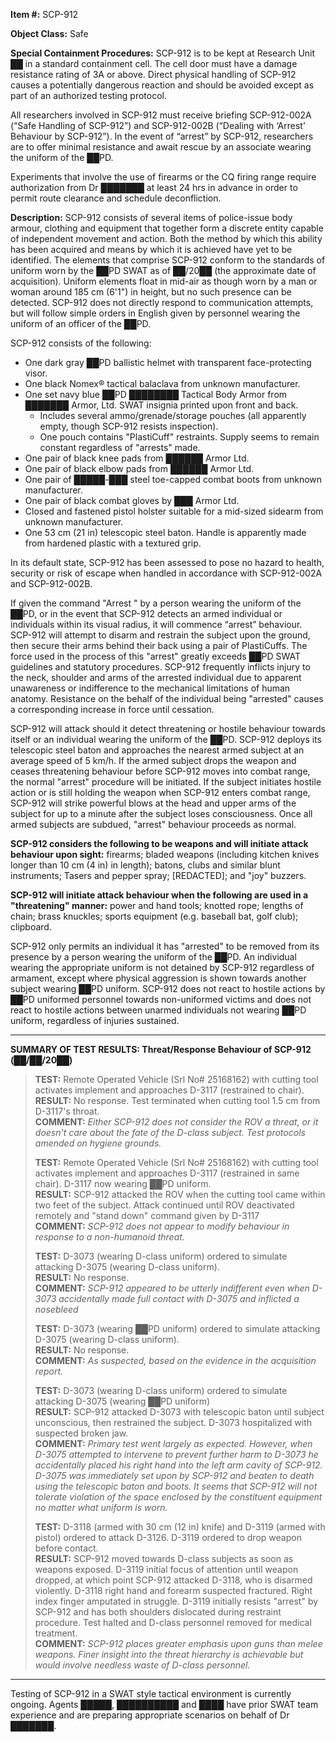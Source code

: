 **Item #:** SCP-912

**Object Class:** Safe

**Special Containment Procedures:** SCP-912 is to be kept at Research Unit ██ in a standard containment cell. The cell door must have a damage resistance rating of 3A or above. Direct physical handling of SCP-912 causes a potentially dangerous reaction and should be avoided except as part of an authorized testing protocol.

All researchers involved in SCP-912 must receive briefing SCP-912-002A (“Safe Handling of SCP-912”) and SCP-912-002B (“Dealing with ‘Arrest’ Behaviour by SCP-912”). In the event of “arrest” by SCP-912, researchers are to offer minimal resistance and await rescue by an associate wearing the uniform of the ██PD.

Experiments that involve the use of firearms or the CQ firing range require authorization from Dr ███████ at least 24 hrs in advance in order to permit route clearance and schedule deconfliction.

**Description:** SCP-912 consists of several items of police-issue body armour, clothing and equipment that together form a discrete entity capable of independent movement and action. Both the method by which this ability has been acquired and means by which it is achieved have yet to be identified. The elements that comprise SCP-912 conform to the standards of uniform worn by the ██PD SWAT as of ██/20██ (the approximate date of acquisition). Uniform elements float in mid-air as though worn by a man or woman around 185 cm (6'1") in height, but no such presence can be detected. SCP-912 does not directly respond to communication attempts, but will follow simple orders in English given by personnel wearing the uniform of an officer of the ██PD.

SCP-912 consists of the following:

*   One dark gray ██PD ballistic helmet with transparent face-protecting visor.
*   One black Nomex® tactical balaclava from unknown manufacturer.
*   One set navy blue ██PD ████████ Tactical Body Armor from ███████ Armor, Ltd. SWAT insignia printed upon front and back.
    *   Includes several ammo/grenade/storage pouches (all apparently empty, though SCP-912 resists inspection).
    *   One pouch contains "PlastiCuff" restraints. Supply seems to remain constant regardless of "arrests" made.
*   One pair of black knee pads from ██████ Armor Ltd.
*   One pair of black elbow pads from ██████ Armor Ltd.
*   One pair of █████-███ steel toe-capped combat boots from unknown manufacturer.
*   One pair of black combat gloves by ███ Armor Ltd.
*   Closed and fastened pistol holster suitable for a mid-sized sidearm from unknown manufacturer.
*   One 53 cm (21 in) telescopic steel baton. Handle is apparently made from hardened plastic with a textured grip.

In its default state, SCP-912 has been assessed to pose no hazard to health, security or risk of escape when handled in accordance with SCP-912-002A and SCP-912-002B.

If given the command "Arrest <subject>" by a person wearing the uniform of the ██PD, or in the event that SCP-912 detects an armed individual or individuals within its visual radius, it will commence “arrest” behaviour. SCP-912 will attempt to disarm and restrain the subject upon the ground, then secure their arms behind their back using a pair of PlastiCuffs. The force used in the process of this "arrest" greatly exceeds ██PD SWAT guidelines and statutory procedures. SCP-912 frequently inflicts injury to the neck, shoulder and arms of the arrested individual due to apparent unawareness or indifference to the mechanical limitations of human anatomy. Resistance on the behalf of the individual being "arrested" causes a corresponding increase in force until cessation.

SCP-912 will attack should it detect threatening or hostile behaviour towards itself or an individual wearing the uniform of the ██PD. SCP-912 deploys its telescopic steel baton and approaches the nearest armed subject at an average speed of 5 km/h. If the armed subject drops the weapon and ceases threatening behaviour before SCP-912 moves into combat range, the normal "arrest" procedure will be initiated. If the subject initiates hostile action or is still holding the weapon when SCP-912 enters combat range, SCP-912 will strike powerful blows at the head and upper arms of the subject for up to a minute after the subject loses consciousness. Once all armed subjects are subdued, "arrest" behaviour proceeds as normal.

**SCP-912 considers the following to be weapons and will initiate attack behaviour upon sight:** firearms; bladed weapons (including kitchen knives longer than 10 cm (4 in) in length); batons, clubs and similar blunt instruments; Tasers and pepper spray; \[REDACTED\]; and "joy" buzzers.

**SCP-912 will initiate attack behaviour when the following are used in a "threatening" manner:** power and hand tools; knotted rope; lengths of chain; brass knuckles; sports equipment (e.g. baseball bat, golf club); clipboard.

SCP-912 only permits an individual it has "arrested" to be removed from its presence by a person wearing the uniform of the ██PD. An individual wearing the appropriate uniform is not detained by SCP-912 regardless of armament, except where physical aggression is shown towards another subject wearing ██PD uniform. SCP-912 does not react to hostile actions by ██PD uniformed personnel towards non-uniformed victims and does not react to hostile actions between unarmed individuals not wearing ██PD uniform, regardless of injuries sustained.

* * *

**SUMMARY OF TEST RESULTS: Threat/Response Behaviour of SCP-912 (██/██/20██)**

> **TEST:** Remote Operated Vehicle (Srl No# 25168162) with cutting tool activates implement and approaches D-3117 (restrained to chair).  
> **RESULT:** No response. Test terminated when cutting tool 1.5 cm from D-3117's throat.  
> **COMMENT:** _Either SCP-912 does not consider the ROV a threat, or it doesn't care about the fate of the D-class subject. Test protocols amended on hygiene grounds._
> 
> **TEST:** Remote Operated Vehicle (Srl No# 25168162) with cutting tool activates implement and approaches D-3117 (restrained in same chair). D-3117 now wearing ██PD uniform.  
> **RESULT:** SCP-912 attacked the ROV when the cutting tool came within two feet of the subject. Attack continued until ROV deactivated remotely and "stand down" command given by D-3117  
> **COMMENT:** _SCP-912 does not appear to modify behaviour in response to a non-humanoid threat._
> 
> **TEST:** D-3073 (wearing D-class uniform) ordered to simulate attacking D-3075 (wearing D-class uniform).  
> **RESULT:** No response.  
> **COMMENT:** _SCP-912 appeared to be utterly indifferent even when D-3073 accidentally made full contact with D-3075 and inflicted a nosebleed_
> 
> **TEST:** D-3073 (wearing ██PD uniform) ordered to simulate attacking D-3075 (wearing D-class uniform).  
> **RESULT:** No response.  
> **COMMENT:** _As suspected, based on the evidence in the acquisition report._
> 
> **TEST:** D-3073 (wearing D-class uniform) ordered to simulate attacking D-3075 (wearing ██PD uniform)  
> **RESULT:** SCP-912 attacked D-3073 with telescopic baton until subject unconscious, then restrained the subject. D-3073 hospitalized with suspected broken jaw.  
> **COMMENT:** _Primary test went largely as expected. However, when D-3075 attempted to intervene to prevent further harm to D-3073 he accidentally placed his right hand into the left arm cavity of SCP-912. D-3075 was immediately set upon by SCP-912 and beaten to death using the telescopic baton and boots. It seems that SCP-912 will not tolerate violation of the space enclosed by the constituent equipment no matter what uniform is worn._
> 
> **TEST:** D-3118 (armed with 30 cm (12 in) knife) and D-3119 (armed with pistol) ordered to attack D-3126. D-3119 ordered to drop weapon before contact.  
> **RESULT:** SCP-912 moved towards D-class subjects as soon as weapons exposed. D-3119 initial focus of attention until weapon dropped, at which point SCP-912 attacked D-3118, who is disarmed violently. D-3118 right hand and forearm suspected fractured. Right index finger amputated in struggle. D-3119 initially resists "arrest" by SCP-912 and has both shoulders dislocated during restraint procedure. Test halted and D-class personnel removed for medical treatment.  
> **COMMENT:** _SCP-912 places greater emphasis upon guns than melee weapons. Finer insight into the threat hierarchy is achievable but would involve needless waste of D-class personnel._

* * *

Testing of SCP-912 in a SWAT style tactical environment is currently ongoing. Agents █████, ██████████ and ████ have prior SWAT team experience and are preparing appropriate scenarios on behalf of Dr ███████.